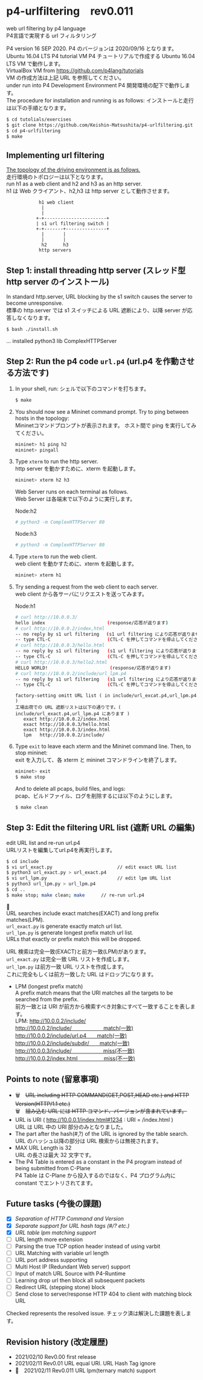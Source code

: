# p4-urlfiltering　rev0.011
web url filtering by p4 language  
P4言語で実現する url フィルタリング

P4 version 16 SEP 2020.    P4 のバージョンは 2020/09/16 となります。  
Ubuntu 16.04 LTS P4 tutorial VM   P4 チュートリアルで作成する Ubuntu 16.04 LTS VM で動作します。  
VirtualBox VM from https://github.com/p4lang/tutorials  
VM の作成方法は上記 URL を参照してください。  
under run into P4 Development Environment   P4 開発環境の配下で動作します。  
The procedure for installation and running is as follows:   インストールと走行は以下の手順となります。  

```bash
$ cd tutolials/exercises
$ git clone https://github.com/Keishin-Matsushita/p4-urlfiltering.git
$ cd p4-urlfiltering
$ make

```


## Implementing url filtering 

[The topology of the driving environment is as follows.](topology.json)  
走行環境のトポロジーは以下となります。  
run h1 as a web client and h2 and h3 as an http server.  
h1 は Web クライアント、h2,h3 は http server として動作させます。  

                h1 web client
                 |
                 |
               +-+-----------------------+
               | s1 url filtering switch |
               +-+-------+---------------+
                 |       |
                 |       |
                 h2      h3
                http servers


## Step 1: install threading http server (スレッド型 http server のインストール)  
In standard http.server, URL blocking by the s1 switch causes the server to become unresponsive.  
標準の http.server では s1 スイッチによる URL 遮断により、以降 server が応答しなくなります。 

   ```bash
   $ bash ./install.sh
   ```
   ... installed python3 lib ComplexHTTPServer


## Step 2: Run the p4 code `url.p4` (url.p4 を作動させる方法です)

1. In your shell, run:
   シェルで以下のコマンドを打ちます。
   ```bash
   $ make 
   ```

2. You should now see a Mininet command prompt. Try to ping between  
   hosts in the topology:  
   Mininetコマンドプロンプトが表示されます。 ホスト間で ping を実行してみてください。
   ```bash
   mininet> h1 ping h2
   mininet> pingall
   ```

3. Type `xterm` to run the http server.  
   http server を動かすために、xterm を起動します。
   ```bash
   mininet> xterm h2 h3
   ```
   Web Server runs on each terminal as follows.    
   Web Server は各端末で以下のように実行します。
  
   Node:h2
   ```bash
   # python3 -m ComplexHTTPServer 80
   ```

   Node:h3
   ```bash
   # python3 -m ComplexHTTPServer 80
   ```


4. Type `xterm` to run the web client.  
   web client を動かすために、xterm を起動します。
   ```bash
   mininet> xterm h1
   ```

5. Try sending a request from the web client to each server.  
   web client から各サーバにリクエストを送ってみます。  
   
   Node:h1
   ```bash
   # curl http://10.0.0.3/
   hello index 　　　　　　　　　　　　  (response/応答が返ります)
   # curl http://10.0.0.2/index,html
   -- no reply by s1 url filtering　 (s1 url filtering により応答が返りません)
   -- type CTL-C                     (CTL-C を押してコマンドを停止してください)
   # curl http://10.0.0.3/hello.html
   -- no reply by s1 url filtering   (s1 url filtering により応答が返りません)
   -- type CTL-C                     (CTL-C を押してコマンドを停止してください)
   # curl http://10.0.0.3/hello2.html
   HELLO WORLD! 　　　　　　　　　　　　  (response/応答が返ります)
   # curl http://10.0.0.2/include/url_lpm.p4
   -- no reply by s1 url filtering   (s1 url filtering により応答が返りません)
   -- type CTL-C                     (CTL-C を押してコマンドを停止してください)
   ```

   ```
   factory-setting omitt URL list ( in include/url_excat.p4,url_lpm.p4 )
   工場出荷での URL 遮断リストは以下の通りです。( include/url_exact.p4,url_lpm.p4 にあります )
	  exact http://10.0.0.2/index.html
	  exact http://10.0.0.3/hello.html
	  exact http://10.0.0.3/index.html
	  lpm   http://10.0.0.2/include/
   ```


6. Type `exit` to leave each xterm and the Mininet command line.
   Then, to stop mininet:  
   exit を入力して、各 xterm と mininet コマンドラインを終了します。
   ```bash
   mininet> exit
   $ make stop
   ```
   And to delete all pcaps, build files, and logs:  
   pcap、ビルドファイル、ログを削除するには以下のようにします。
   ```bash
   $ make clean
   ```


## Step 3: Edit the filtering URL list (遮断 URL の編集)
   edit URL list and re-run url.p4  
   URLリストを編集してurl.p4を再実行します。
   ```bash
   $ cd include
   $ vi url_exact.py                        // edit exact URL list
   $ python3 url_exact.py > url_exact.p4
   $ vi url_lpm.py                          // edit lpm URL list
   $ python3 url_lpm.py > url_lpm.p4
   $ cd ..
   $ make stop; make clean; make      // re-run url.p4
   ```
   :triangular_flag_on_post:  
   URL searches include exact matches(EXACT) and long prefix matches(LPM).    
   `url_exact.py` is generate exactly match url list.  
   `url_lpm.py` is generate longest prefix match url list.  
   URLs that exactly or prefix match this will be dropped.  
   
   URL 検索は完全一致(EXACT)と前方一致(LPM)があります。  
   `url_exact.py` は完全一致 URL リストを作成します。   
   `url_lpm.py` は前方一致 URL リストを作成します。  
   これに完全もしくは前方一致した URL はドロップになります。 
   
   - LPM (longest prefix match)  
   A prefix match means that the URI matches all the targets to be searched from the prefix.   
   前方一致とは URI が前方から検索すべき対象にすべて一致することを表します。    
   LPM: http://10.0.0.2/include/  
   http://10.0.0.2/include/　　　　　　match(一致)  
   http://10.0.0.2/include/url.p4　　match(一致)  
   http://10.0.0.2/include/subdir/　　match(一致)  
   http://10.0.0.3/include/　　　　　　miss(不一致)  
   http://10.0.0.2/index.html　　　　　miss(不一致)  
     
   
## Points to note (留意事項)
- :wastebasket:　~~URL including HTTP COMMAND(GET,POST,HEAD etc.) and HTTP Version(HTTP/1.1 etc.)~~  
  :wastebasket:　~~組み込む URL には HTTP コマンド、バージョンが含まれています。~~  
- URL is URI ( http://10.0.0.1/index.html#1234 : URI = /index.html )  
  URL は URL 中の URI 部分のみとなりました。  
- The part after the hash(#,?) of the URL is ignored by the table search.  
  URL のハッシュ以降の部分は URL 検索からは無視されます。   
- MAX URL Length is 32  
  URL の長さは最大 32 文字です。
- The P4 Table is entered as a constant in the P4 program instead of being submitted from C-Plane  
  P4 Table は C-Plane から投入するのではなく、P4 プログラム内に constant でエントリされてます。
   
## Future tasks (今後の課題)
- [x] *Separation of HTTP Command and Version*
- [x] *Separate support for URL hash tags (#/? etc.)*
- [x] *URL table lpm matching support*
- [ ] URL length more extension
- [ ] Parsing the true TCP option header instead of using varbit
- [ ] URL Matching with variable url length
- [ ] URL port address supporting 
- [ ] Multi Host IP (Redundant Web server) support
- [ ] Input of match URL Source with P4-Runtime
- [ ] Learning drop url then block all subsequent packets
- [ ] Redirect URL (stepping stone) block
- [ ] Send close to server/response HTTP 404 to client with matching block URL

Checked represents the resolved issue. チェック済は解決した課題を表します。  

## Revision history  (改定履歴)
- 2021/02/10 Rev0.00 first release
- 2021/02/11 Rev0.01 URL equal URI. URL Hash Tag ignore
- :triangular_flag_on_post:　2021/02/11 Rev0.011 URL lpm(ternary match) support

   

